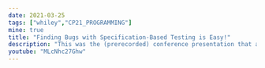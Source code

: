 ```yaml
---
date: 2021-03-25
tags: ["whiley","CP21_PROGRAMMING"]
mine: true
title: "Finding Bugs with Specification-Based Testing is Easy!"
description: "This was the (prerecorded) conference presentation that accompanies my paper with the same name"
youtube: "MLcNhc27Ghw"
---
```


